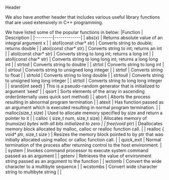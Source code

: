<stdlib> Header

We also have another header <stdlib> that includes various useful library functions that are used extensively in C++ programming.

We have listed some of the popular functions in <stdlib> below:
|Function |	Description |
|---------|-------------|
| abs(x) | Returns absolute value of an integral argument x |
| atof(const char* str) | Converts string to double; returns double |
| atoi(const char* str) | Converts string to int; returns an int |
| atol(const char* str) | Converts string to long int; returns a long int |
| atoll(const char* str) | Converts string to long long int; returns a long long int |
| strtod | Converts string to double |
| strtol | Converts string to long int |
| strtoul | Converts string to unsigned long integer |
| strtof | Converts string to float |
| strtold | Converts string to long double |
| strtoull | Converts string to unsigned long long integer |
| strtoll | Converts string to long long integer |
| srand(int seed) | This is a pseudo-random generator that is initialized to argument ‘seed’ |
| qsort | Sorts elements of the array in ascending order(internally uses quick sort method) |
| abort | Aborts the process resulting in abnormal program termination |
| atexit | Has function passed as an argument which is executed resulting in normal program termination. |
| malloc(size_t size) | Used to allocate memory specified by size and return a pointer to it |
| calloc ( size_t num, size_t size) | Allocates memory of (num*size) bytes with all bits initialized to zero |
| free(void* ptr) | Deallocates memory block allocated by malloc, calloc or realloc function call. |
| realloc ( void* ptr, size_t size ) | Resizes the memory block pointed to by ptr that was initially allocated using malloc or calloc function call. |
| quick_exit | Normal termination of the process after returning control to the host environment. |
| system | Invokes command processor to execute system command passed as an argument |
| getenv | Retrieves the value of environment string passed as an argument to the function |
| wctomb | Convert the wide character to a multibyte sequence |
| wcstombs | Convert wide character string to multibyte string |
|
